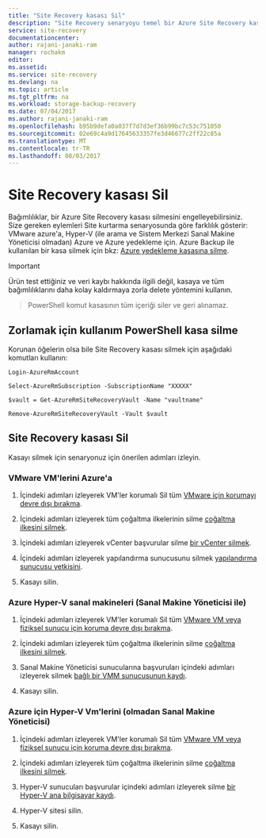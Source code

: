 ```yaml
---
title: "Site Recovery kasası Sil"
description: "Site Recovery senaryoyu temel bir Azure Site Recovery kasası silme hakkında bilgi edinin."
service: site-recovery
documentationcenter: 
author: rajani-janaki-ram
manager: rochakm
editor: 
ms.assetid: 
ms.service: site-recovery
ms.devlang: na
ms.topic: article
ms.tgt_pltfrm: na
ms.workload: storage-backup-recovery
ms.date: 07/04/2017
ms.author: rajani-janaki-ram
ms.openlocfilehash: b95b9defa0a037f7d7d3ef36b99bc7c53c751050
ms.sourcegitcommit: 02e69c4a9d17645633357fe3d46677c2ff22c85a
ms.translationtype: MT
ms.contentlocale: tr-TR
ms.lasthandoff: 08/03/2017
---
```

# <a name="delete-a-site-recovery-vault"></a>Site Recovery kasası Sil
Bağımlılıklar, bir Azure Site Recovery kasası silmesini engelleyebilirsiniz. Size gereken eylemleri Site kurtarma senaryosunda göre farklılık gösterir: VMware azure'a, Hyper-V (ile arama ve Sistem Merkezi Sanal Makine Yöneticisi olmadan) Azure ve Azure yedekleme için. Azure Backup ile kullanılan bir kasa silmek için bkz: [Azure yedekleme kasasına silme](../backup/backup-azure-delete-vault.md).

>[!Important]
>Ürün test ettiğiniz ve veri kaybı hakkında ilgili değil, kasaya ve tüm bağımlılıklarını daha kolay kaldırmaya zorla delete yöntemini kullanın.

> PowerShell komut kasasının tüm içeriği siler ve geri alınamaz.

## <a name="use-powershell-to-force-delete-the-vault"></a>Zorlamak için kullanım PowerShell kasa silme 

Korunan öğelerin olsa bile Site Recovery kasası silmek için aşağıdaki komutları kullanın:

    Login-AzureRmAccount

    Select-AzureRmSubscription -SubscriptionName "XXXXX"

    $vault = Get-AzureRmSiteRecoveryVault -Name "vaultname"

    Remove-AzureRmSiteRecoveryVault -Vault $vault


## <a name="delete-a-site-recovery-vault"></a>Site Recovery kasası Sil 
Kasayı silmek için senaryonuz için önerilen adımları izleyin.

### <a name="vmware-vms-to-azure"></a>VMware VM'lerini Azure'a

1. İçindeki adımları izleyerek VM'ler korumalı Sil tüm [VMware için korumayı devre dışı bırakma](site-recovery-manage-registration-and-protection.md##disable-protection-for-a-vmware-vm-or-physical-server).

2. İçindeki adımları izleyerek tüm çoğaltma ilkelerinin silme [çoğaltma ilkesini silmek](site-recovery-setup-replication-settings-vmware.md##delete-a-replication-policy).

3. İçindeki adımları izleyerek vCenter başvurular silme [bir vCenter silmek](site-recovery-vmware-to-azure-manage-vCenter.md##delete-a-vcenter-in-azure-site-recovery).

4. İçindeki adımları izleyerek yapılandırma sunucusunu silmek [yapılandırma sunucusu yetkisini](site-recovery-vmware-to-azure-manage-configuration-server.md##decommissioning-a-configuration-server).

5. Kasayı silin.


### <a name="hyper-v-vms-with-virtual-machine-manager-to-azure"></a>Azure Hyper-V sanal makineleri (Sanal Makine Yöneticisi ile)
1. İçindeki adımları izleyerek VM'ler korumalı Sil tüm [VMware VM veya fiziksel sunucu için koruma devre dışı bırakma](site-recovery-manage-registration-and-protection.md##disable-protection-for-a-vmware-vm-or-physical-server).

2. İçindeki adımları izleyerek tüm çoğaltma ilkelerinin silme [çoğaltma ilkesini silmek](site-recovery-setup-replication-settings-vmware.md##delete-a-replication-policy).

3.  Sanal Makine Yöneticisi sunucularına başvuruları içindeki adımları izleyerek silmek [bağlı bir VMM sunucusunun kaydı](site-recovery-manage-registration-and-protection.md##unregister-a-connected-vmm-server).

4.  Kasayı silin.

### <a name="hyper-v-vms-without-virtual-machine-manager-to-azure"></a>Azure için Hyper-V Vm'lerini (olmadan Sanal Makine Yöneticisi)
1. İçindeki adımları izleyerek VM'ler korumalı Sil tüm [VMware VM veya fiziksel sunucu için koruma devre dışı bırakma](site-recovery-manage-registration-and-protection.md##disable-protection-for-a-vmware-vm-or-physical-server).

2. İçindeki adımları izleyerek tüm çoğaltma ilkelerinin silme [çoğaltma ilkesini silmek](site-recovery-setup-replication-settings-vmware.md##delete-a-replication-policy).

3. Hyper-V sunucuları başvurular içindeki adımları izleyerek silme [bir Hyper-V ana bilgisayar kaydı](/site-recovery-manage-registration-and-protection.md##unregister-a-hyper-v-host-in-a-hyper-v-site).

4. Hyper-V sitesi silin.

5. Kasayı silin.
